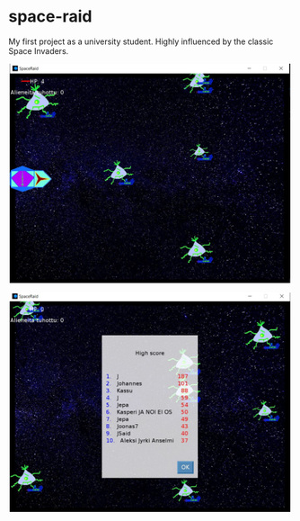 # space-raid
My first project as a university student. Highly influenced by the classic Space Invaders.
<p align="center">
  <img src="spaceRaid.JPG" width="500" title="hover text">
</p>
<p align="center">
  <img src="asd.JPG" width="500" title="hover text">
</p>
